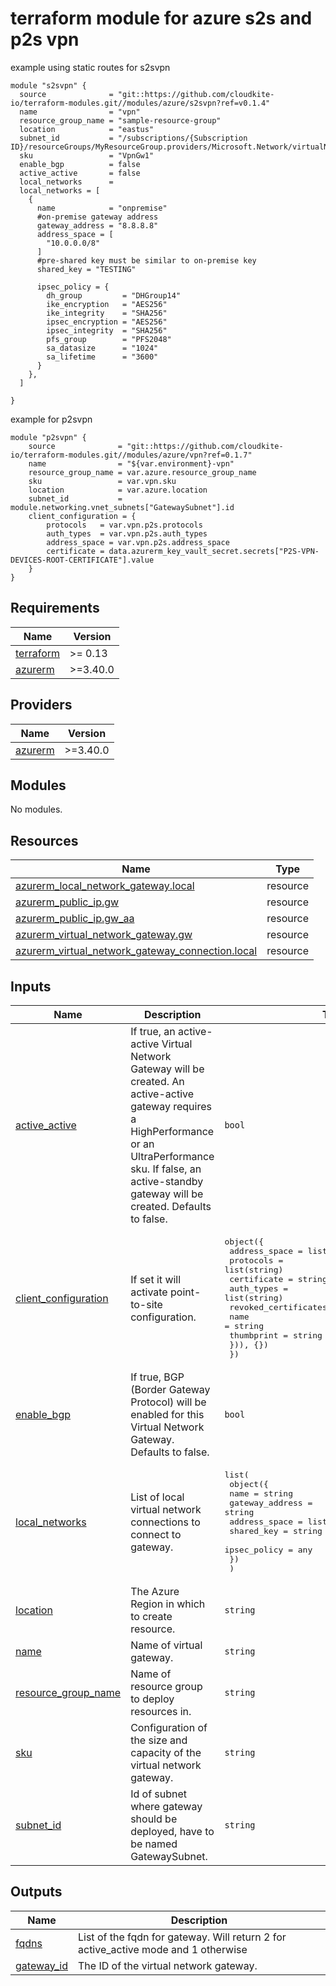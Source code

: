 # terraform module for azure s2s and p2s vpn

example using static routes for s2svpn

<!-- markdownlint-disable MD013 MD033 -->
```shell
module "s2svpn" {
  source              = "git::https://github.com/cloudkite-io/terraform-modules.git//modules/azure/s2svpn?ref=v0.1.4"
  name                = "vpn"
  resource_group_name = "sample-resource-group"
  location            = "eastus"
  subnet_id           = "/subscriptions/{Subscription ID}/resourceGroups/MyResourceGroup.providers/Microsoft.Network/virtualNetworks/MyNet/subnets/MySubnet"
  sku                 = "VpnGw1"
  enable_bgp          = false
  active_active       = false
  local_networks      =
  local_networks = [
    {
      name            = "onpremise"
      #on-premise gateway address
      gateway_address = "8.8.8.8"
      address_space = [
        "10.0.0.0/8"
      ]
      #pre-shared key must be similar to on-premise key
      shared_key = "TESTING"

      ipsec_policy = {
        dh_group         = "DHGroup14"
        ike_encryption   = "AES256"
        ike_integrity    = "SHA256"
        ipsec_encryption = "AES256"
        ipsec_integrity  = "SHA256"
        pfs_group        = "PFS2048"
        sa_datasize      = "1024"
        sa_lifetime      = "3600"
      }
    },
  ]

}
```

example for p2svpn

```shell
module "p2svpn" {
    source              = "git::https://github.com/cloudkite-io/terraform-modules.git//modules/azure/vpn?ref=0.1.7"
    name                = "${var.environment}-vpn"
    resource_group_name = var.azure.resource_group_name
    sku                 = var.vpn.sku
    location            = var.azure.location
    subnet_id           = module.networking.vnet_subnets["GatewaySubnet"].id
    client_configuration = {
        protocols   = var.vpn.p2s.protocols
        auth_types  = var.vpn.p2s.auth_types
        address_space = var.vpn.p2s.address_space
        certificate = data.azurerm_key_vault_secret.secrets["P2S-VPN-DEVICES-ROOT-CERTIFICATE"].value
    }
}
```
<!-- BEGINNING OF PRE-COMMIT-TERRAFORM DOCS HOOK -->
## Requirements

| Name | Version |
|------|---------|
| <a name="requirement_terraform"></a> [terraform](#requirement\_terraform) | >= 0.13 |
| <a name="requirement_azurerm"></a> [azurerm](#requirement\_azurerm) | >=3.40.0 |

## Providers

| Name | Version |
|------|---------|
| <a name="provider_azurerm"></a> [azurerm](#provider\_azurerm) | >=3.40.0 |

## Modules

No modules.

## Resources

| Name | Type |
|------|------|
| [azurerm_local_network_gateway.local](https://registry.terraform.io/providers/hashicorp/azurerm/latest/docs/resources/local_network_gateway) | resource |
| [azurerm_public_ip.gw](https://registry.terraform.io/providers/hashicorp/azurerm/latest/docs/resources/public_ip) | resource |
| [azurerm_public_ip.gw_aa](https://registry.terraform.io/providers/hashicorp/azurerm/latest/docs/resources/public_ip) | resource |
| [azurerm_virtual_network_gateway.gw](https://registry.terraform.io/providers/hashicorp/azurerm/latest/docs/resources/virtual_network_gateway) | resource |
| [azurerm_virtual_network_gateway_connection.local](https://registry.terraform.io/providers/hashicorp/azurerm/latest/docs/resources/virtual_network_gateway_connection) | resource |

## Inputs

| Name | Description | Type | Default | Required |
|------|-------------|------|---------|:--------:|
| <a name="input_active_active"></a> [active\_active](#input\_active\_active) | If true, an active-active Virtual Network Gateway will be created. An active-active gateway requires a HighPerformance or an UltraPerformance sku. If false, an active-standby gateway will be created. Defaults to false. | `bool` | `false` | no |
| <a name="input_client_configuration"></a> [client\_configuration](#input\_client\_configuration) | If set it will activate point-to-site configuration. | <pre>object({<br/>    address_space = list(string)<br/>    protocols     = list(string)<br/>    certificate   = string<br/>    auth_types    = list(string)<br/>    revoked_certificates = optional(map(object({<br/>      name       = string<br/>      thumbprint = string<br/>    })), {})<br/>  })</pre> | `null` | no |
| <a name="input_enable_bgp"></a> [enable\_bgp](#input\_enable\_bgp) | If true, BGP (Border Gateway Protocol) will be enabled for this Virtual Network Gateway. Defaults to false. | `bool` | `false` | no |
| <a name="input_local_networks"></a> [local\_networks](#input\_local\_networks) | List of local virtual network connections to connect to gateway. | <pre>list(<br/>    object({<br/>      name            = string<br/>      gateway_address = string<br/>      address_space   = list(string)<br/>      shared_key      = string<br/>      ipsec_policy    = any<br/>    })<br/>  )</pre> | `[]` | no |
| <a name="input_location"></a> [location](#input\_location) | The Azure Region in which to create resource. | `string` | n/a | yes |
| <a name="input_name"></a> [name](#input\_name) | Name of virtual gateway. | `string` | n/a | yes |
| <a name="input_resource_group_name"></a> [resource\_group\_name](#input\_resource\_group\_name) | Name of resource group to deploy resources in. | `string` | n/a | yes |
| <a name="input_sku"></a> [sku](#input\_sku) | Configuration of the size and capacity of the virtual network gateway. | `string` | n/a | yes |
| <a name="input_subnet_id"></a> [subnet\_id](#input\_subnet\_id) | Id of subnet where gateway should be deployed, have to be named GatewaySubnet. | `string` | n/a | yes |

## Outputs

| Name | Description |
|------|-------------|
| <a name="output_fqdns"></a> [fqdns](#output\_fqdns) | List of the fqdn for gateway. Will return 2 for active\_active mode and 1 otherwise |
| <a name="output_gateway_id"></a> [gateway\_id](#output\_gateway\_id) | The ID of the virtual network gateway. |
<!-- END OF PRE-COMMIT-TERRAFORM DOCS HOOK -->
